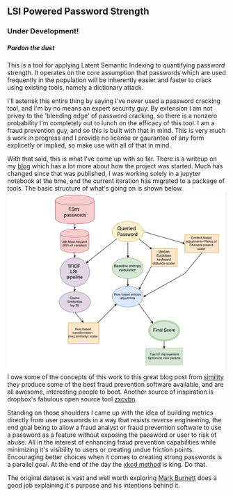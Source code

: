 ## LSI Powered Password Strength  
### Under Development!  
##### Pardon the dust  

This is a tool for applying Latent Semantic Indexing to quantifying password strength.  It operates on the core assumption that passwords which are used frequently in the population will be inherently easier and faster to crack using existing tools, namely a dictionary attack.  

I'll asterisk this entire thing by saying I've never used a password cracking tool, and I'm by no means an expert security guy.  By extension I am not privey to the 'bleeding edge' of password cracking, so there is a nonzero probability I'm completely out to lunch on the efficacy of this tool.  I am a fraud prevention guy, and so this is built with that in mind.  This is very much a work in  progress and I provide no license or gaurantee of any form explicetly or implied, so make use with all of that in mind.  

With that said, this is what I've come up with so far.  There is a writeup on my [blog](http://kylemix.com/password-strength-detection-with-NLP/) which has a lot more about how the project was started.  Much has changed since that was published, I was working solely in a jupyter notebook at the time, and the current iteration has migrated to a package of tools.  The basic structure of what's going on is shown below.
![image](images/dataFlowNLP.png)  
I owe some of the concepts of this work to this great blog post from [simility](https://simility.com/quantifying-insight-data-scientists-translate-hunch-probability-identify-potential-email-fraud/) they produce some of the best fraud prevention software available, and are all awesome, interesting people to boot.  Another source of inspiration is dropbox's fabulous open source tool [zxcvbn](https://github.com/dropbox/python-zxcvbn).  

Standing on those shoulders I came up with the idea of building metrics directly from user passwords in a way that resists reverse engineering, the end goal being to allow a fraud analyst or fraud prevention software to use a password as a feature without exposing the password or user to risk of abuse.  All in the interest of enhancing fraud prevention capabilities while minimizing it's visibility to users or creating undue friction points. Encouraging better choices when it comes to creating strong passwords is a parallel goal. At the end of the day the [xkcd method](https://github.com/mroth/xkcdpass) is king.  Do that.

The original dataset is vast and well worth exploring [Mark Burnett](https://xato.net/today-i-am-releasing-ten-million-passwords-b6278bbe7495#.vrat8u3oo) does a good job explaining it's purpose and his intentions behind it.       

